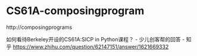 # CS61A-composingprogram
http://composingprograms












如何看待Berkeley开设的CS61A:SICP in Python课程？ - 少儿创客帮的回答 - 知乎
https://www.zhihu.com/question/62147151/answer/1621669332


